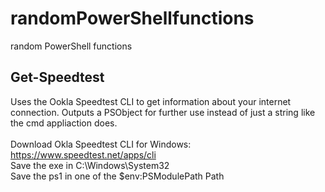 # randomPowerShellfunctions
random PowerShell functions

## Get-Speedtest
Uses the Ookla Speedtest CLI to get information about your internet connection. Outputs a PSObject for further use instead of just a string like the cmd appliaction does. 
<br>
<br>
Download Okla Speedtest CLI for Windows: https://www.speedtest.net/apps/cli<br>
Save the exe in C:\Windows\System32<br>
Save the ps1 in one of the $env:PSModulePath Path

 

